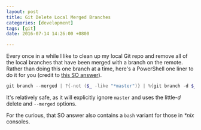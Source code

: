 ```yaml
---
layout: post
title: Git Delete Local Merged Branches
categories: [development]
tags: [git]
date: 2016-07-14 14:26:00 +0800

---
```


Every once in a while I like to clean up my local Git repo and remove all of the local branches that have been merged with a branch on the remote. Rather than doing this one branch at a time, here's a PowerShell one liner to do it for you (credit to [this SO answer](http://stackoverflow.com/questions/6127328/how-can-i-delete-all-git-branches-which-have-been-merged)).

```powershell
git branch --merged | ?{-not ($_ -like "*master")} | %{git branch -d $_.trim()}
```

<!--more-->

It's relatively safe, as it will explicitly ignore `master` and uses the little-_d_ delete and `--merged` options.

For the curious, that SO answer also contains a `bash` variant for those in _*nix_ consoles.